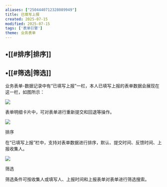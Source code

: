 ```yaml
---
aliases: ["2504440712328089949"]
title: 已填写上报
created: 2025-07-15
modified: 2025-07-15
tags: ['表单引擎']
theme: 业务表单
---
```


## •[[#排序|排序]]

## •[[#筛选|筛选]]

业务表单-数据记录中有“已填写上报”一栏，本人已填写上报的表单数据会展现在这一栏，如图所示：

![](https://myhelpdoc.oss-cn-heyuan.aliyuncs.com/mdimages/53733b49c15d8f8b6d1fad91347f9d8e.jpg)

表单明细卡片中，可对表单进行重新提交和回退等操作。

![](https://myhelpdoc.oss-cn-heyuan.aliyuncs.com/mdimages/952083273c05a8367342d19ff893d610.jpg)

排序

在“已填写上报”栏中，支持对表单数据进行排序，默认、提交时间、反馈时间、上报收集人。

![](https://myhelpdoc.oss-cn-heyuan.aliyuncs.com/mdimages/8efbaba9b29359bd9e827e70543dec3d.jpg)

筛选

筛选条件可按收集人或填写人、上报时间和上报表单对表单进行筛选搜索。


